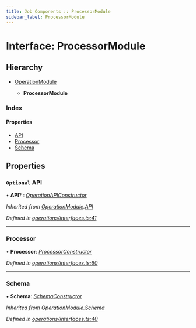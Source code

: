 ```yaml
---
title: Job Components :: ProcessorModule
sidebar_label: ProcessorModule
---
```


# Interface: ProcessorModule

## Hierarchy

* [OperationModule](operationmodule.md)

  * **ProcessorModule**

### Index

#### Properties

* [API](processormodule.md#optional-api)
* [Processor](processormodule.md#processor)
* [Schema](processormodule.md#schema)

## Properties

### `Optional` API

• **API**? : *[OperationAPIConstructor](../overview.md#operationapiconstructor)*

*Inherited from [OperationModule](operationmodule.md).[API](operationmodule.md#optional-api)*

*Defined in [operations/interfaces.ts:41](https://github.com/terascope/teraslice/blob/7cdb60b1/packages/job-components/src/operations/interfaces.ts#L41)*

___

###  Processor

• **Processor**: *[ProcessorConstructor](../overview.md#processorconstructor)*

*Defined in [operations/interfaces.ts:60](https://github.com/terascope/teraslice/blob/7cdb60b1/packages/job-components/src/operations/interfaces.ts#L60)*

___

###  Schema

• **Schema**: *[SchemaConstructor](../overview.md#schemaconstructor)*

*Inherited from [OperationModule](operationmodule.md).[Schema](operationmodule.md#schema)*

*Defined in [operations/interfaces.ts:40](https://github.com/terascope/teraslice/blob/7cdb60b1/packages/job-components/src/operations/interfaces.ts#L40)*

